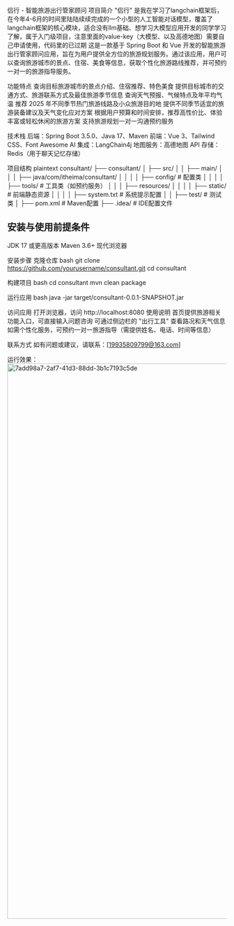 侣行 - 智能旅游出行管家顾问
项目简介
"侣行" 是我在学习了langchain框架后，在今年4-6月的时间里陆陆续续完成的一个小型的人工智能对话模型，覆盖了langchain框架的核心模块，适合没有llm基础、想学习大模型应用开发的同学学习了解，属于入门级项目，注意里面的value-key（大模型、以及高德地图）需要自己申请使用，代码里的已过期
这是一款基于 Spring Boot 和 Vue 开发的智能旅游出行管家顾问应用，旨在为用户提供全方位的旅游规划服务。通过该应用，用户可以查询旅游城市的景点、住宿、美食等信息，获取个性化旅游路线推荐，并可预约一对一的旅游指导服务。



功能特点
查询目标旅游城市的景点介绍、住宿推荐、特色美食
提供目标城市的交通方式、旅游联系方式及最佳旅游季节信息
查询天气预报、气候特点及年平均气温
推荐 2025 年不同季节热门旅游线路及小众旅游目的地
提供不同季节适宜的旅游装备建议及天气变化应对方案
根据用户预算和时间安排，推荐高性价比、体验丰富或轻松休闲的旅游方案
支持旅游规划一对一沟通预约服务

技术栈
后端：Spring Boot 3.5.0、Java 17、Maven
前端：Vue 3、Tailwind CSS、Font Awesome
AI 集成：LangChain4j
地图服务：高德地图 API
存储：Redis（用于聊天记忆存储）

项目结构
plaintext
consultant/
├── consultant/
│   ├── src/
│   │   ├── main/
│   │   │   ├── java/com/itheima/consultant/
│   │   │   │   ├── config/        # 配置类
│   │   │   │   ├── tools/         # 工具类（如预约服务）
│   │   │   ├── resources/
│   │   │   │   ├── static/        # 前端静态资源
│   │   │   │   ├── system.txt     # 系统提示配置
│   │   ├── test/                  # 测试类
│   ├── pom.xml                    # Maven配置
├── .idea/                         # IDE配置文件

## 安装与使用前提条件
JDK 17 或更高版本
Maven 3.6+
现代浏览器

安装步骤
克隆仓库
bash
git clone https://github.com/yourusername/consultant.git
cd consultant

构建项目
bash
cd consultant
mvn clean package

运行应用
bash
java -jar target/consultant-0.0.1-SNAPSHOT.jar

访问应用
打开浏览器，访问 http://localhost:8080
使用说明
首页提供旅游相关功能入口，可直接输入问题咨询
可通过侧边栏的 "出行工具" 查看路况和天气信息
如需个性化服务，可预约一对一旅游指导（需提供姓名、电话、时间等信息）

联系方式
如有问题或建议，请联系：[19935809799@163.com]





运行效果：
<img width="2235" height="1272" alt="7add98a7-2af7-41d3-88dd-3b1c7193c5de" src="https://github.com/user-attachments/assets/2f71c93b-f240-48bc-bd68-668d3f5aca77" />

